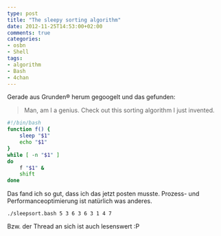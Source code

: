 ```yaml
---
type: post
title: "The sleepy sorting algorithm"
date: 2012-11-25T14:53:00+02:00
comments: true
categories:
- osbn
- Shell
tags:
- algorithm
- Bash
- 4chan
---
```


Gerade aus Grunden&reg; herum gegoogelt und das gefunden:

> Man, am I a genius. Check out this sorting algorithm I just invented.

``` bash
#!/bin/bash
function f() {
    sleep "$1"
    echo "$1"
}
while [ -n "$1" ]
do
    f "$1" &
    shift
done
```

Das fand ich so gut, dass ich das jetzt posten musste. Prozess- und Performanceoptimierung
ist natürlich was anderes.

`./sleepsort.bash 5 3 6 3 6 3 1 4 7`

Bzw. der Thread an sich ist auch lesenswert :P

